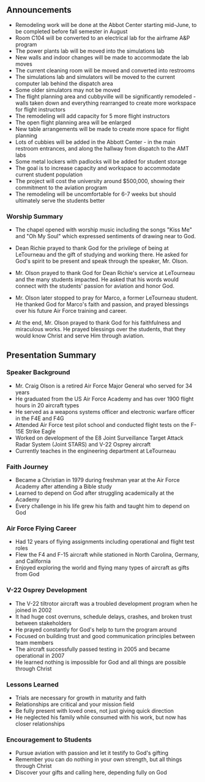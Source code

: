 

## Announcements

- Remodeling work will be done at the Abbot Center starting mid-June, to be completed before fall semester in August
- Room C104 will be converted to an electrical lab for the airframe A&P program
- The power plants lab will be moved into the simulations lab
- New walls and indoor changes will be made to accommodate the lab moves
- The current cleaning room will be moved and converted into restrooms
- The simulations lab and simulators will be moved to the current computer lab behind the dispatch area
- Some older simulators may not be moved
- The flight planning area and cubbyville will be significantly remodeled - walls taken down and everything rearranged to create more workspace for flight instructors
- The remodeling will add capacity for 5 more flight instructors 
- The open flight planning area will be enlarged
- New table arrangements will be made to create more space for flight planning
- Lots of cubbies will be added in the Abbott Center - in the main restroom entrances, and along the hallway from dispatch to the AMT labs
- Some metal lockers with padlocks will be added for student storage
- The goal is to increase capacity and workspace to accommodate current student population
- The project will cost the university around $500,000, showing their commitment to the aviation program
- The remodeling will be uncomfortable for 6-7 weeks but should ultimately serve the students better


### Worship Summary

- The chapel opened with worship music including the songs "Kiss Me" and "Oh My Soul" which expressed sentiments of drawing near to God. 

- Dean Richie prayed to thank God for the privilege of being at LeTourneau and the gift of studying and working there. He asked for God's spirit to be present and speak through the speaker, Mr. Olson. 

- Mr. Olson prayed to thank God for Dean Richie's service at LeTourneau and the many students impacted. He asked that his words would connect with the students' passion for aviation and honor God. 

- Mr. Olson later stopped to pray for Marco, a former LeTourneau student. He thanked God for Marco's faith and passion, and prayed blessings over his future Air Force training and career. 

- At the end, Mr. Olson prayed to thank God for his faithfulness and miraculous works. He prayed blessings over the students, that they would know Christ and serve Him through aviation.


## Presentation Summary

### Speaker Background

- Mr. Craig Olson is a retired Air Force Major General who served for 34 years
- He graduated from the US Air Force Academy and has over 1900 flight hours in 20 aircraft types
- He served as a weapons systems officer and electronic warfare officer in the F4E and F4G
- Attended Air Force test pilot school and conducted flight tests on the F-15E Strike Eagle
- Worked on development of the E8 Joint Surveillance Target Attack Radar System (Joint STARS) and V-22 Osprey aircraft
- Currently teaches in the engineering department at LeTourneau 

### Faith Journey 

- Became a Christian in 1979 during freshman year at the Air Force Academy after attending a Bible study
- Learned to depend on God after struggling academically at the Academy 
- Every challenge in his life grew his faith and taught him to depend on God

### Air Force Flying Career

- Had 12 years of flying assignments including operational and flight test roles
- Flew the F4 and F-15 aircraft while stationed in North Carolina, Germany, and California
- Enjoyed exploring the world and flying many types of aircraft as gifts from God

### V-22 Osprey Development 

- The V-22 tiltrotor aircraft was a troubled development program when he joined in 2002
- It had huge cost overruns, schedule delays, crashes, and broken trust between stakeholders
- He prayed constantly for God's help to turn the program around
- Focused on building trust and good communication principles between team members
- The aircraft successfully passed testing in 2005 and became operational in 2007
- He learned nothing is impossible for God and all things are possible through Christ

### Lessons Learned

- Trials are necessary for growth in maturity and faith  
- Relationships are critical and your mission field
- Be fully present with loved ones, not just giving quick direction
- He neglected his family while consumed with his work, but now has closer relationships 

### Encouragement to Students

- Pursue aviation with passion and let it testify to God's gifting
- Remember you can do nothing in your own strength, but all things through Christ
- Discover your gifts and calling here, depending fully on God